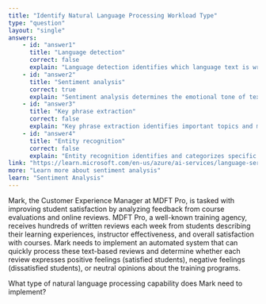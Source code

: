 ```yaml
---
title: "Identify Natural Language Processing Workload Type"
type: "question"
layout: "single"
answers:
    - id: "answer1"
      title: "Language detection"
      correct: false
      explain: "Language detection identifies which language text is written in (English, Spanish, etc.), not the emotional tone or opinion expressed in the text."
    - id: "answer2"
      title: "Sentiment analysis"
      correct: true
      explain: "Sentiment analysis determines the emotional tone of text, classifying it as positive, negative, or neutral, which matches the requirement to analyze how positive or negative reviews are."
    - id: "answer3"
      title: "Key phrase extraction"
      correct: false
      explain: "Key phrase extraction identifies important topics and main concepts in text but doesn't evaluate the emotional sentiment or opinion expressed."
    - id: "answer4"
      title: "Entity recognition"
      correct: false
      explain: "Entity recognition identifies and categorizes specific entities like people, places, or organizations in text, not the emotional sentiment of the content."
link: "https://learn.microsoft.com/en-us/azure/ai-services/language-service/sentiment-opinion-mining/overview"
more: "Learn more about sentiment analysis"
learn: "Sentiment Analysis"
---
```


Mark, the Customer Experience Manager at MDFT Pro, is tasked with improving student satisfaction by analyzing feedback from course evaluations and online reviews. MDFT Pro, a well-known training agency, receives hundreds of written reviews each week from students describing their learning experiences, instructor effectiveness, and overall satisfaction with courses. Mark needs to implement an automated system that can quickly process these text-based reviews and determine whether each review expresses positive feelings (satisfied students), negative feelings (dissatisfied students), or neutral opinions about the training programs.

What type of natural language processing capability does Mark need to implement?